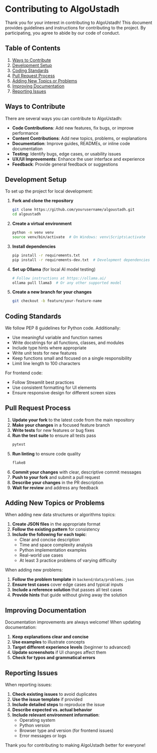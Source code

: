 # Contributing to AlgoUstadh

Thank you for your interest in contributing to AlgoUstadh! This document provides guidelines and instructions for contributing to the project. By participating, you agree to abide by our code of conduct.

## Table of Contents

1. [Ways to Contribute](#ways-to-contribute)
2. [Development Setup](#development-setup)
3. [Coding Standards](#coding-standards)
4. [Pull Request Process](#pull-request-process)
5. [Adding New Topics or Problems](#adding-new-topics-or-problems)
6. [Improving Documentation](#improving-documentation)
7. [Reporting Issues](#reporting-issues)

## Ways to Contribute

There are several ways you can contribute to AlgoUstadh:

- **Code Contributions**: Add new features, fix bugs, or improve performance
- **Content Contributions**: Add new topics, problems, or explanations
- **Documentation**: Improve guides, READMEs, or inline code documentation
- **Testing**: Identify bugs, edge cases, or usability issues
- **UX/UI Improvements**: Enhance the user interface and experience
- **Feedback**: Provide general feedback or suggestions

## Development Setup

To set up the project for local development:

1. **Fork and clone the repository**
   ```bash
   git clone https://github.com/yourusername/algoustadh.git
   cd algoustadh
   ```

2. **Create a virtual environment**
   ```bash
   python -m venv venv
   source venv/bin/activate  # On Windows: venv\Scripts\activate
   ```

3. **Install dependencies**
   ```bash
   pip install -r requirements.txt
   pip install -r requirements-dev.txt  # Development dependencies
   ```

4. **Set up Ollama** (for local AI model testing)
   ```bash
   # Follow instructions at https://ollama.ai/
   ollama pull llama3  # Or any other supported model
   ```

5. **Create a new branch for your changes**
   ```bash
   git checkout -b feature/your-feature-name
   ```

## Coding Standards

We follow PEP 8 guidelines for Python code. Additionally:

- Use meaningful variable and function names
- Write docstrings for all functions, classes, and modules
- Include type hints where appropriate
- Write unit tests for new features
- Keep functions small and focused on a single responsibility
- Limit line length to 100 characters

For frontend code:
- Follow Streamlit best practices
- Use consistent formatting for UI elements
- Ensure responsive design for different screen sizes

## Pull Request Process

1. **Update your fork** to the latest code from the main repository
2. **Make your changes** in a focused feature branch
3. **Write tests** for new features or bug fixes
4. **Run the test suite** to ensure all tests pass
   ```bash
   pytest
   ```
5. **Run linting** to ensure code quality
   ```bash
   flake8
   ```
6. **Commit your changes** with clear, descriptive commit messages
7. **Push to your fork** and submit a pull request
8. **Describe your changes** in the PR description
9. **Wait for review** and address any feedback

## Adding New Topics or Problems

When adding new data structures or algorithms topics:

1. **Create JSON files** in the appropriate format
2. **Follow the existing pattern** for consistency
3. **Include the following for each topic**:
   - Clear and concise description
   - Time and space complexity analysis
   - Python implementation examples
   - Real-world use cases
   - At least 3 practice problems of varying difficulty

When adding new problems:

1. **Follow the problem template** in `backend/data/problems.json`
2. **Ensure test cases** cover edge cases and typical inputs
3. **Include a reference solution** that passes all test cases
4. **Provide hints** that guide without giving away the solution

## Improving Documentation

Documentation improvements are always welcome! When updating documentation:

1. **Keep explanations clear and concise**
2. **Use examples** to illustrate concepts
3. **Target different experience levels** (beginner to advanced)
4. **Update screenshots** if UI changes affect them
5. **Check for typos and grammatical errors**

## Reporting Issues

When reporting issues:

1. **Check existing issues** to avoid duplicates
2. **Use the issue template** if provided
3. **Include detailed steps** to reproduce the issue
4. **Describe expected vs. actual behavior**
5. **Include relevant environment information**:
   - Operating system
   - Python version
   - Browser type and version (for frontend issues)
   - Error messages or logs

Thank you for contributing to making AlgoUstadh better for everyone!